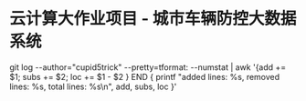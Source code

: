 # 云计算大作业项目 - 城市车辆防控大数据系统

git log --author="cupid5trick" --pretty=tformat: --numstat | awk '{add += $1; subs += $2; loc += $1 - $2 } END { printf "added lines: %s, removed lines: %s, total lines: %s\n", add, subs, loc }'